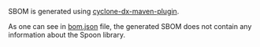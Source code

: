 SBOM is generated using [cyclone-dx-maven-plugin](https://github.com/CycloneDX/cyclonedx-maven-plugin).

As one can see in [bom.json](bom.json) file, the generated SBOM does not contain any information about the Spoon library.
